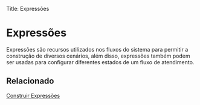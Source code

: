 Title: Expressões

# Expressões

Expressões são recursos utilizados nos fluxos do sistema para permitir a construção de diversos cenários, além disso, expressões também podem ser usadas para configurar diferentes estados de um fluxo de atendimento.

## Relacionado

[Construir Expressões][1]  


[1]:/pt-br/citsmart-platform-9/workflow/configuration/expressions-creator.html


<!-- !!! tip "About"

    <b>Product/Version:</b> CITSmart | 9.00 &nbsp;&nbsp;
    <b>Updated:</b>01/22/2021 - João Pelles  
	
